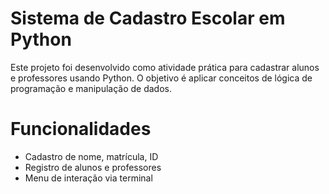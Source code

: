 # Sistema de Cadastro Escolar em Python
Este projeto foi desenvolvido como atividade prática para cadastrar alunos e professores usando Python. O objetivo é aplicar conceitos de lógica de programação e manipulação de dados.

# Funcionalidades
- Cadastro de nome, matrícula, ID
- Registro de alunos e professores
- Menu de interação via terminal

